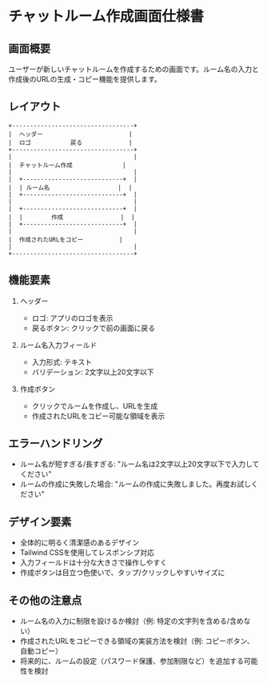 # チャットルーム作成画面仕様書

## 画面概要
ユーザーが新しいチャットルームを作成するための画面です。ルーム名の入力と作成後のURLの生成・コピー機能を提供します。

## レイアウト
```
+----------------------------------+
|  ヘッダー                        |
|  ロゴ           戻る             |
+----------------------------------+
|                                  |
|  チャットルーム作成              |
|                                  |
|  +----------------------------+  |
|  | ルーム名                   |  |
|  +----------------------------+  |
|                                  |
|  +----------------------------+  |
|  |        作成                |  |
|  +----------------------------+  |
|                                  |
|  作成されたURLをコピー          |
|                                  |
+----------------------------------+
```

## 機能要素
1. ヘッダー
   - ロゴ: アプリのロゴを表示
   - 戻るボタン: クリックで前の画面に戻る

2. ルーム名入力フィールド
   - 入力形式: テキスト
   - バリデーション: 2文字以上20文字以下

3. 作成ボタン
   - クリックでルームを作成し、URLを生成
   - 作成されたURLをコピー可能な領域を表示

## エラーハンドリング
- ルーム名が短すぎる/長すぎる: "ルーム名は2文字以上20文字以下で入力してください"
- ルームの作成に失敗した場合: "ルームの作成に失敗しました。再度お試しください"

## デザイン要素
- 全体的に明るく清潔感のあるデザイン
- Tailwind CSSを使用してレスポンシブ対応
- 入力フィールドは十分な大きさで操作しやすく
- 作成ボタンは目立つ色使いで、タップ/クリックしやすいサイズに

## その他の注意点
- ルーム名の入力に制限を設けるか検討（例: 特定の文字列を含める/含めない）
- 作成されたURLをコピーできる領域の実装方法を検討（例: コピーボタン、自動コピー）
- 将来的に、ルームの設定（パスワード保護、参加制限など）を追加する可能性を検討